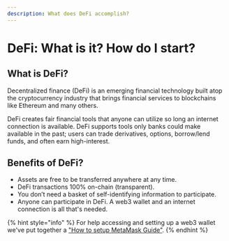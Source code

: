 ```yaml
---
description: What does DeFi accomplish?
---
```


# DeFi: What is it? How do I start?

## What is DeFi?

Decentralized finance (DeFi) is an emerging financial technology built atop the cryptocurrency industry that brings financial services to blockchains like Ethereum and many others.

DeFi creates fair financial tools that anyone can utilize so long an internet connection is available. DeFi supports tools only banks could make available in the past; users can trade derivatives, options, borrow/lend funds, and often earn high-interest.

## Benefits of DeFi?

* Assets are free to be transferred anywhere at any time.
* DeFi transactions 100% on-chain (transparent).
* You don’t need a basket of self-identifying information to participate.
* Anyone can participate in DeFi. A web3 wallet and an internet connection is all that's needed.

{% hint style="info" %}
For help accessing and setting up a web3 wallet we've put together a ["How to setup MetaMask Guide"](https://blog.kwenta.io/installing-metamask/).
{% endhint %}
